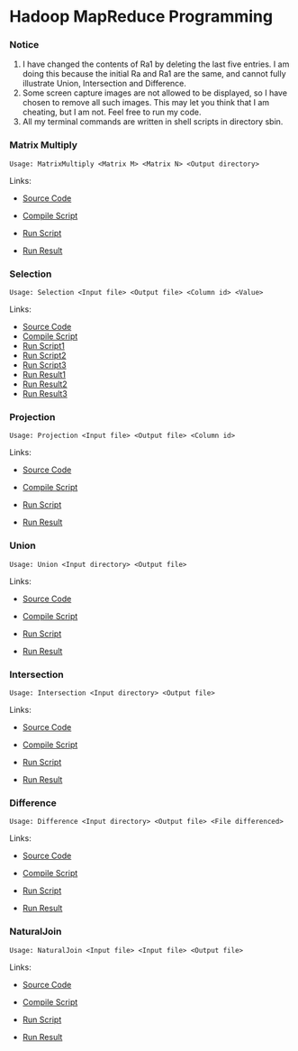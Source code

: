 # Hadoop MapReduce Programming

### Notice

1. I have changed the contents of Ra1 by deleting the last five entries. I am doing this because the initial Ra and Ra1 are the same, and cannot fully illustrate Union, Intersection and Difference.
2. Some screen capture images are not allowed to be displayed, so I have chosen to remove all such images. This may let you think that I am cheating, but I am not. Feel free to run my code.
3. All my terminal commands are written in shell scripts in directory sbin.

### Matrix Multiply

```shell
Usage: MatrixMultiply <Matrix M> <Matrix N> <Output directory>
```

Links:

- [Source Code](https://github.com/PerseusW/Hadoop/blob/master/171860611-王麦迪-作业4/code/MatrixMultiply.java)
- [Compile Script](https://github.com/PerseusW/Hadoop/blob/master/171860611-王麦迪-作业4/sbin/compileMatrixMultiply.sh)
- [Run Script](https://github.com/PerseusW/Hadoop/blob/master/171860611-王麦迪-作业4/sbin/runMatrixMultiply.sh)

- [Run Result](https://github.com/PerseusW/Hadoop/blob/master/171860611-王麦迪-作业4/ans/MatrixMultiply)

### Selection

```shell
Usage: Selection <Input file> <Output file> <Column id> <Value>
```

Links:

- [Source Code](https://github.com/PerseusW/Hadoop/blob/master/171860611-王麦迪-作业4/code/Selection.java)
- [Compile Script](https://github.com/PerseusW/Hadoop/blob/master/171860611-王麦迪-作业4/sbin/compileSelection.sh)
- [Run Script1](https://github.com/PerseusW/Hadoop/blob/master/171860611-王麦迪-作业4/sbin/runSelection1.sh)
- [Run Script2](https://github.com/PerseusW/Hadoop/blob/master/171860611-王麦迪-作业4/sbin/runSelection2.sh)
- [Run Script3](https://github.com/PerseusW/Hadoop/blob/master/171860611-王麦迪-作业4/sbin/runSelection3.sh)
- [Run Result1](https://github.com/PerseusW/Hadoop/blob/master/171860611-王麦迪-作业4/ans/Selection1)
- [Run Result2](https://github.com/PerseusW/Hadoop/blob/master/171860611-王麦迪-作业4/ans/Selection2)
- [Run Result3](https://github.com/PerseusW/Hadoop/blob/master/171860611-王麦迪-作业4/ans/Selection3)

### Projection

```shell
Usage: Projection <Input file> <Output file> <Column id>
```

Links:

- [Source Code](https://github.com/PerseusW/Hadoop/blob/master/171860611-王麦迪-作业4/code/Projection.java)
- [Compile Script](https://github.com/PerseusW/Hadoop/blob/master/171860611-王麦迪-作业4/sbin/compileProjection.sh)
- [Run Script](https://github.com/PerseusW/Hadoop/blob/master/171860611-王麦迪-作业4/sbin/runProjection.sh)

- [Run Result](https://github.com/PerseusW/Hadoop/blob/master/171860611-王麦迪-作业4/ans/Projection)

### Union

```shell
Usage: Union <Input directory> <Output file>
```

Links:

- [Source Code](https://github.com/PerseusW/Hadoop/blob/master/171860611-王麦迪-作业4/code/Union.java)
- [Compile Script](https://github.com/PerseusW/Hadoop/blob/master/171860611-王麦迪-作业4/sbin/compileUnion.sh)
- [Run Script](https://github.com/PerseusW/Hadoop/blob/master/171860611-王麦迪-作业4/sbin/runUnion.sh)

- [Run Result](https://github.com/PerseusW/Hadoop/blob/master/171860611-王麦迪-作业4/ans/Union)

### Intersection

```shell
Usage: Intersection <Input directory> <Output file>
```

Links:

- [Source Code](https://github.com/PerseusW/Hadoop/blob/master/171860611-王麦迪-作业4/code/Intersection.java)
- [Compile Script](https://github.com/PerseusW/Hadoop/blob/master/171860611-王麦迪-作业4/sbin/compileIntersection.sh)
- [Run Script](https://github.com/PerseusW/Hadoop/blob/master/171860611-王麦迪-作业4/sbin/runIntersection.sh)

- [Run Result](https://github.com/PerseusW/Hadoop/blob/master/171860611-王麦迪-作业4/ans/Intersection)

### Difference

```shell
Usage: Difference <Input directory> <Output file> <File differenced>
```

Links:

- [Source Code](https://github.com/PerseusW/Hadoop/blob/master/171860611-王麦迪-作业4/code/Difference.java)
- [Compile Script](https://github.com/PerseusW/Hadoop/blob/master/171860611-王麦迪-作业4/sbin/compileDifference.sh)
- [Run Script](https://github.com/PerseusW/Hadoop/blob/master/171860611-王麦迪-作业4/sbin/runDifference.sh)

- [Run Result](https://github.com/PerseusW/Hadoop/blob/master/171860611-王麦迪-作业4/ans/Difference)

### NaturalJoin

```shell
Usage: NaturalJoin <Input file> <Input file> <Output file>
```

Links:

- [Source Code](https://github.com/PerseusW/Hadoop/blob/master/171860611-王麦迪-作业4/code/NaturalJoin.java)
- [Compile Script](https://github.com/PerseusW/Hadoop/blob/master/171860611-王麦迪-作业4/sbin/compileNaturalJoin.sh)
- [Run Script](https://github.com/PerseusW/Hadoop/blob/master/171860611-王麦迪-作业4/sbin/runNaturalJoin.sh)

- [Run Result](https://github.com/PerseusW/Hadoop/blob/master/171860611-王麦迪-作业4/ans/NaturalJoin)

